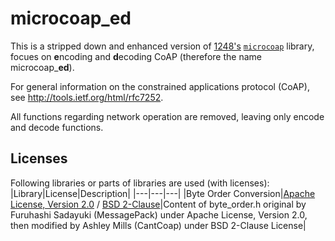 microcoap_ed
============

This is a stripped down and enhanced version of [1248's](https://github.com/1248) [```microcoap```](https://github.com/1248/microcoap) library, focues on **e**ncoding and **d**ecoding CoAP (therefore the name microcoap_**ed**).

For general information on the constrained applications protocol (CoAP), see http://tools.ietf.org/html/rfc7252.

All functions regarding network operation are removed, leaving only encode and decode functions.

## Licenses
Following libraries or parts of libraries are used (with licenses):
|Library|License|Description|
|---|---|---|
|Byte Order Conversion|[Apache License, Version 2.0](http://www.apache.org/licenses/LICENSE-2.0) / [BSD 2-Clause](https://github.com/staropram/cantcoap/blob/master/LICENSE)|Content of byte_order.h original by Furuhashi Sadayuki (MessagePack) under Apache License, Version 2.0, then modified by Ashley Mills (CantCoap) under BSD 2-Clause License|
